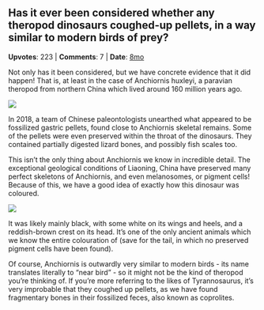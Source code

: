 ## Has it ever been considered whether any theropod dinosaurs coughed-up pellets, in a way similar to modern birds of prey?
    
**Upvotes**: 223 | **Comments**: 7 | **Date**: [8mo](https://www.quora.com/Has-it-ever-been-considered-whether-any-theropod-dinosaurs-coughed-up-pellets-in-a-way-similar-to-modern-birds-of-prey/answer/Gary-Meaney)

Not only has it been considered, but we have concrete evidence that it did happen! That is, at least in the case of Anchiornis huxleyi, a paravian theropod from northern China which lived around 160 million years ago.

![](https://qph.fs.quoracdn.net/main-qimg-42aeb528f7878e443f9a29a67282dd20-pjlq)

In 2018, a team of Chinese paleontologists unearthed what appeared to be fossilized gastric pellets, found close to Anchiornis skeletal remains. Some of the pellets were even preserved within the throat of the dinosaurs. They contained partially digested lizard bones, and possibly fish scales too.

This isn’t the only thing about Anchiornis we know in incredible detail. The exceptional geological conditions of Liaoning, China have preserved many perfect skeletons of Anchiornis, and even melanosomes, or pigment cells! Because of this, we have a good idea of exactly how this dinosaur was coloured.

![](https://qph.fs.quoracdn.net/main-qimg-fad9e17a27e0309e8d7a28e7b289d41a-lq)

It was likely mainly black, with some white on its wings and heels, and a reddish-brown crest on its head. It’s one of the only ancient animals which we know the entire colouration of (save for the tail, in which no preserved pigment cells have been found).

Of course, Anchiornis is outwardly very similar to modern birds - its name translates literally to “near bird” - so it might not be the kind of theropod you’re thinking of. If you’re more referring to the likes of Tyrannosaurus, it’s very improbable that they coughed up pellets, as we have found fragmentary bones in their fossilized feces, also known as coprolites.

